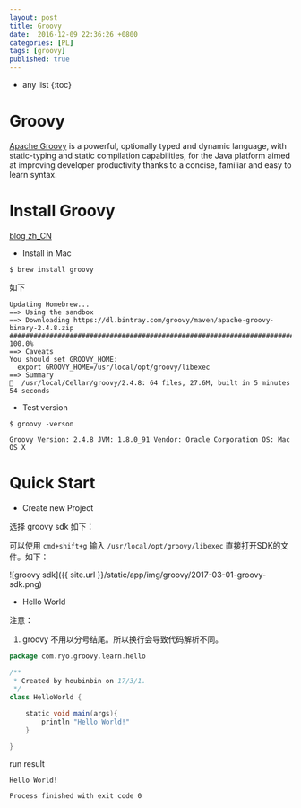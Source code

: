 ```yaml
---
layout: post
title: Groovy
date:  2016-12-09 22:36:26 +0800
categories: [PL]
tags: [groovy]
published: true
---
```


* any list
{:toc}

# Groovy


[Apache Groovy](http://groovy-lang.org/) is a powerful, optionally typed and dynamic language, with static-typing and static
compilation capabilities, for the Java platform aimed at improving developer productivity thanks to a concise, familiar and easy to learn syntax.



# Install Groovy

[blog zh_CN](http://www.jianshu.com/p/94aabdfcdfc5)


- Install in Mac


```
$ brew install groovy
```

如下

```
Updating Homebrew...
==> Using the sandbox
==> Downloading https://dl.bintray.com/groovy/maven/apache-groovy-binary-2.4.8.zip
######################################################################## 100.0%
==> Caveats
You should set GROOVY_HOME:
  export GROOVY_HOME=/usr/local/opt/groovy/libexec
==> Summary
🍺  /usr/local/Cellar/groovy/2.4.8: 64 files, 27.6M, built in 5 minutes 54 seconds
```


- Test version

```
$ groovy -verson

Groovy Version: 2.4.8 JVM: 1.8.0_91 Vendor: Oracle Corporation OS: Mac OS X
```



# Quick Start


- Create new Project

选择 groovy sdk 如下：

可以使用 ```cmd+shift+g``` 输入 ```/usr/local/opt/groovy/libexec``` 直接打开SDK的文件。如下：

![groovy sdk]({{ site.url }}/static/app/img/groovy/2017-03-01-groovy-sdk.png)



- Hello World

注意： 

1. groovy 不用以分号结尾。所以换行会导致代码解析不同。

```groovy
package com.ryo.groovy.learn.hello

/**
 * Created by houbinbin on 17/3/1.
 */
class HelloWorld {

    static void main(args){
        println "Hello World!"
    }

}
```


run result

```
Hello World!

Process finished with exit code 0
```
















